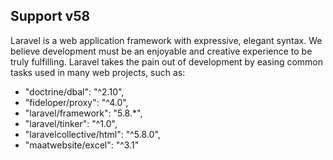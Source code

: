## Support v58

Laravel is a web application framework with expressive, elegant syntax. We believe development must be an enjoyable and creative experience to be truly fulfilling. Laravel takes the pain out of development by easing common tasks used in many web projects, such as:

- "doctrine/dbal": "^2.10",
- "fideloper/proxy": "^4.0",
- "laravel/framework": "5.8.*",
- "laravel/tinker": "^1.0",
- "laravelcollective/html": "^5.8.0",
- "maatwebsite/excel": "^3.1"
